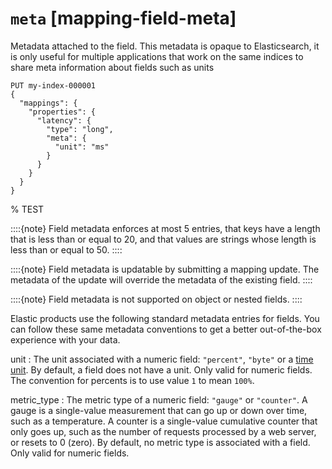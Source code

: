 # `meta` [mapping-field-meta]

Metadata attached to the field. This metadata is opaque to Elasticsearch, it is only useful for multiple applications that work on the same indices to share meta information about fields such as units

```console
PUT my-index-000001
{
  "mappings": {
    "properties": {
      "latency": {
        "type": "long",
        "meta": {
          "unit": "ms"
        }
      }
    }
  }
}
```

%  TEST

::::{note} 
Field metadata enforces at most 5 entries, that keys have a length that is less than or equal to 20, and that values are strings whose length is less than or equal to 50.
::::


::::{note} 
Field metadata is updatable by submitting a mapping update. The metadata of the update will override the metadata of the existing field.
::::


::::{note} 
Field metadata is not supported on object or nested fields.
::::


Elastic products use the following standard metadata entries for fields. You can follow these same metadata conventions to get a better out-of-the-box experience with your data.

unit
:   The unit associated with a numeric field: `"percent"`, `"byte"` or a [time unit](api-conventions.md#time-units). By default, a field does not have a unit. Only valid for numeric fields. The convention for percents is to use value `1` to mean `100%`.

metric_type
:   The metric type of a numeric field: `"gauge"` or `"counter"`. A gauge is a single-value measurement that can go up or down over time, such as a temperature. A counter is a single-value cumulative counter that only goes up, such as the number of requests processed by a web server, or resets to 0 (zero). By default, no metric type is associated with a field. Only valid for numeric fields.


